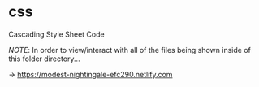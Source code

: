 # css
Cascading Style Sheet Code

*NOTE*: In order to view/interact with all of the files being shown inside of this folder directory...  
 
-> https://modest-nightingale-efc290.netlify.com  
